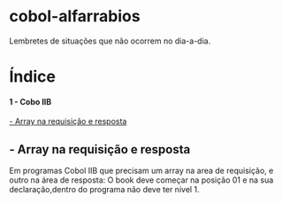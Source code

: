 # cobol-alfarrabios
Lembretes de situações que não ocorrem no dia-a-dia.

<h1>Índice</h1>
<h4>1 - Cobo IIB</h4>
<a href="#C1">- Array na requisição e resposta</a><br>

<h2> <a name="C1"> - Array na requisição e resposta</ a></h2>

  Em programas Cobol IIB que precisam um array na area de requisição, e outro na área de resposta: 
  O book deve começar na posição 01 e na sua declaração,dentro do programa não deve ter nivel 1. 
